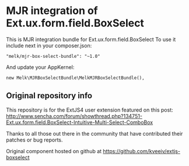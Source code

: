 
MJR integration of Ext.ux.form.field.BoxSelect
==============================================

This is MJR integration bundle for Ext.ux.form.field.BoxSelect
To use it include next in your composer.json:

`"melk/mjr-box-select-bundle": "~1.0"`

And update your AppKernel:

`new Melk\MJRBoxSelectBundle\MelkMJRBoxSelectBundle(),`

Original repository info
------------------------
This repository is for the ExtJS4 user extension featured on this post:
http://www.sencha.com/forum/showthread.php?134751-Ext.ux.form.field.BoxSelect-Intuitive-Multi-Select-ComboBox

Thanks to all those out there in the community that have contributed their patches or bug reports.

Original component hosted on github at https://github.com/kveeiv/extjs-boxselect



